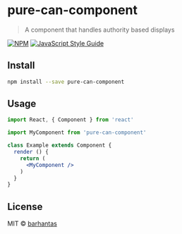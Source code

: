 # pure-can-component

> A component that handles authority based displays

[![NPM](https://img.shields.io/npm/v/pure-can-component.svg)](https://www.npmjs.com/package/pure-can-component) [![JavaScript Style Guide](https://img.shields.io/badge/code_style-standard-brightgreen.svg)](https://standardjs.com)

## Install

```bash
npm install --save pure-can-component
```

## Usage

```jsx
import React, { Component } from 'react'

import MyComponent from 'pure-can-component'

class Example extends Component {
  render () {
    return (
      <MyComponent />
    )
  }
}
```

## License

MIT © [barhantas](https://github.com/barhantas)
